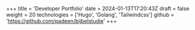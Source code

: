 +++
title = 'Developer Portfolio'
date = 2024-01-13T17:20:43Z
draft = false
weight = 20
technologies = ['Hugo', 'Golang', 'Tailwindcss']
github = 'https://github.com/padeen/bijbelstudie'
+++
